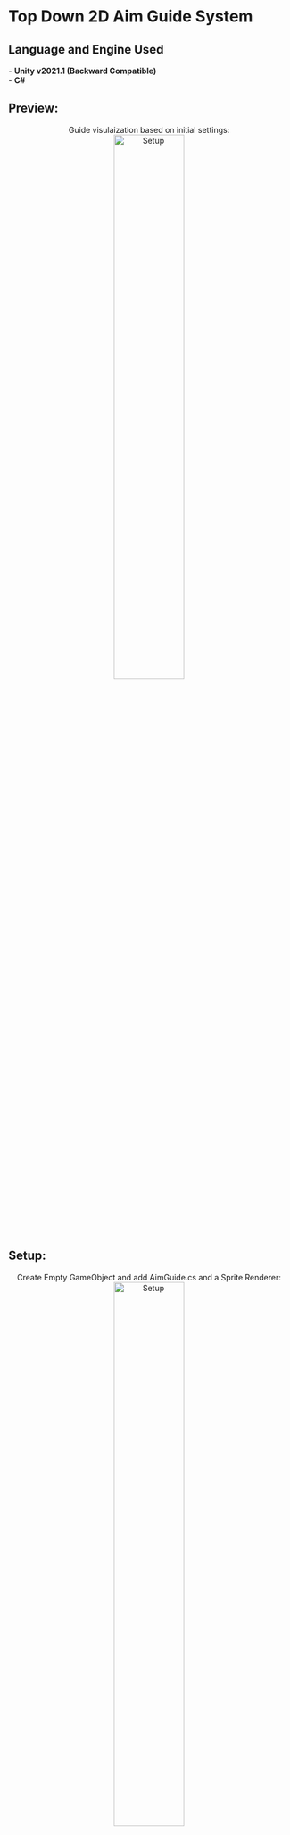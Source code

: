 <h1>Top Down 2D Aim Guide System</h1>

<h2>Language and Engine Used</h2>
- <b>Unity v2021.1 (Backward Compatible)</b> <br/>
- <b>C#</b>

<h2>Preview:</h2>

<p align="center">
Guide visulaization based on initial settings: <br/> 
<img src="https://i.imgur.com/SjANVA3.png" height="50%" width="50%" alt="Setup"/>
<br />
<br />

<h2>Setup:</h2>

<p align="center">
Create Empty GameObject and add AimGuide.cs and a Sprite Renderer: <br/> 
<img src="https://imgur.com/cQpoez2.png" height="50%" width="50%" alt="Setup"/>
<br />
<br />
Create the guide prefab this will be the guide dots in between the main one and the player:  <br/>
<img src="https://imgur.com/IBMsYK3.png" height="50%" width="50%" alt="Setup"/>
<br />
<br />
That's it! Check the source code file for more info :D<br/>
